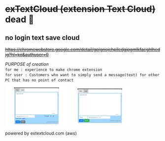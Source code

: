 # <del>exTextCloud (extension Text Cloud)</del> dead 🤪

## no login text save cloud
<del>[https://chromewebstore.google.com/detail/gpignojchpllcdgjpgmlkfacghlhedjg?hl=ko&authuser=0 ](https://chromewebstore.google.com/detail/extextcloud/gpignojchpllcdgjpgmlkfacghlhedjg)</del>

*PURPOSE of creation*  
`for me : experience to make chrome extension`<br>
`for user : Customers who want to simply send a message(text) for other PC that has no point of contact`  

<img src="screenshot_save.png" width="40%" height="40%">  <img src="screenshot_load.png" width="40%" height="40%">

powered by extextcloud.com (aws)
